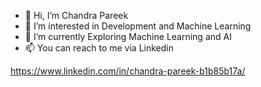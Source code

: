 - 👋 Hi, I’m Chandra Pareek
- 👀 I’m interested in Development and Machine Learning
- 🌱 I’m currently Exploring Machine Learning and AI
- 📫 You can reach to me via Linkedin

https://www.linkedin.com/in/chandra-pareek-b1b85b17a/
<!---
chandrapareek/chandrapareek is a ✨ special ✨ repository because its `README.md` (this file) appears on your GitHub profile.
You can click the Preview link to take a look at your changes.
---> 
